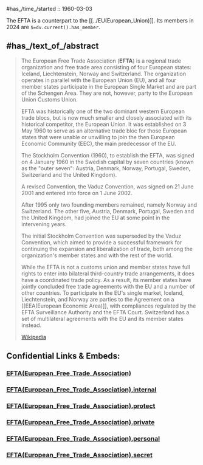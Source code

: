 ﻿---
has_member:
  - "[[../Europe~North/Norway|Norway]]"
  - "[[Switzerland]]"
  - "[[../Europe~North/Iceland|Iceland]]"
  - "[[Liechtenstein]]"
---

#has_/time_/started :: 1960-03-03 

The EFTA is a counterpart to the [[../EU(European_Union)]].
Its members in 2024 are `$=dv.current().has_member`. 


## #has_/text_of_/abstract 

> The European Free Trade Association (**EFTA**) is a regional trade organization 
> and free trade area consisting of four European states: Iceland, Liechtenstein, Norway and Switzerland. 
> The organization operates in parallel with the European Union (EU), 
> and all four member states participate in the European Single Market 
> and are part of the Schengen Area. 
> They are not, however, party to the European Union Customs Union.
>
> EFTA was historically one of the two dominant western European trade blocs, 
> but is now much smaller and closely associated with its historical competitor, 
> the European Union. 
> It was established on 3 May 1960 to serve as an alternative trade bloc 
> for those European states that were unable or unwilling 
> to join the then European Economic Community (EEC), the main predecessor of the EU. 
> 
> The Stockholm Convention (1960), to establish the EFTA, was signed on 4 January 1960 
> in the Swedish capital by seven countries (known as the "outer seven": Austria, Denmark, Norway, Portugal, Sweden, Switzerland and the United Kingdom). 
> 
> A revised Convention, the Vaduz Convention, was signed on 21 June 2001 
> and entered into force on 1 June 2002.
>
> After 1995 only two founding members remained, namely Norway and Switzerland. 
> The other five, Austria, Denmark, Portugal, Sweden and the United Kingdom, 
> had joined the EU at some point in the intervening years. 
> 
> The initial Stockholm Convention was superseded by the Vaduz Convention, 
> which aimed to provide a successful framework 
> for continuing the expansion and liberalization of trade, 
> both among the organization's member states and with the rest of the world.
>
> While the EFTA is not a customs union and 
> member states have full rights to enter into bilateral third-country trade arrangements, 
> it does have a coordinated trade policy. 
> As a result, its member states have jointly concluded free trade agreements with the EU 
> and a number of other countries. 
> To participate in the EU's single market, Iceland, Liechtenstein, and Norway 
> are parties to the Agreement on a [[EEA(European Economic Area)]], 
> with compliances regulated by the EFTA Surveillance Authority and the EFTA Court. 
> Switzerland has a set of multilateral agreements with the EU and its member states instead.
>
> [Wikipedia](https://en.wikipedia.org/wiki/European%20Free%20Trade%20Association)


## Confidential Links & Embeds: 

### [EFTA(European_Free_Trade_Association)](/_public/Earth/Continent/Europe/Europe~Central/EFTA(European_Free_Trade_Association).md) 

### [EFTA(European_Free_Trade_Association).internal](/_internal/Earth/Continent/Europe/Europe~Central/EFTA(European_Free_Trade_Association).internal.md) 

### [EFTA(European_Free_Trade_Association).protect](/_protect/Earth/Continent/Europe/Europe~Central/EFTA(European_Free_Trade_Association).protect.md) 

### [EFTA(European_Free_Trade_Association).private](/_private/Earth/Continent/Europe/Europe~Central/EFTA(European_Free_Trade_Association).private.md) 

### [EFTA(European_Free_Trade_Association).personal](/_personal/Earth/Continent/Europe/Europe~Central/EFTA(European_Free_Trade_Association).personal.md) 

### [EFTA(European_Free_Trade_Association).secret](/_secret/Earth/Continent/Europe/Europe~Central/EFTA(European_Free_Trade_Association).secret.md) 
